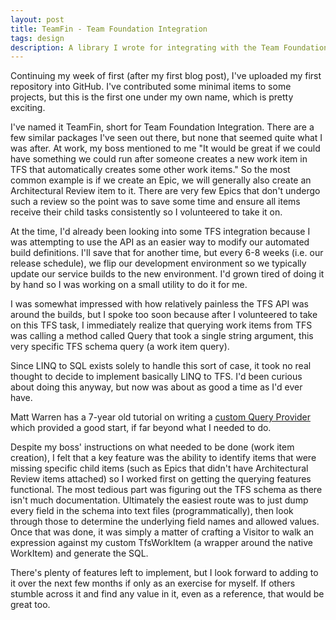 ```yaml
---
layout: post
title: TeamFin - Team Foundation Integration
tags: design
description: A library I wrote for integrating with the Team Foundation Server API for work item querying.
---
```

Continuing my week of first (after my first blog post), I've uploaded my first repository into GitHub.  I've contributed some minimal items to some projects, but this is the first one under my own name, which is pretty exciting.  

I've named it TeamFin, short for Team Foundation Integration.  There are a few similar packages I've seen out there, but none that seemed quite what I was after.  At work, my boss mentioned to me "It would be great if we could have something we could run after someone creates a new work item in TFS that automatically creates some other work items."  So the most common example is if we create an Epic, we will generally also create an Architectural Review item to it.  There are very few Epics that don't undergo such a review so the point was to save some time and ensure all items receive their child tasks consistently so I volunteered to take it on.

At the time, I'd already been looking into some TFS integration because I was attempting to use the API as an easier way to modify our automated build definitions.  I'll save that for another time, but every 6-8 weeks (i.e. our release schedule), we flip our development environment so we typically update our service builds to the new environment.  I'd grown tired of doing it by hand so I was working on a small utility to do it for me.  

I was somewhat impressed with how relatively painless the TFS API was around the builds, but I spoke too soon because after I volunteered to take on this TFS task, I immediately realize that querying work items from TFS was calling a method called Query that took a single string argument, this very specific TFS schema query (a work item query).  

Since LINQ to SQL exists solely to handle this sort of case, it took no real thought to decide to implement basically LINQ to TFS.  I'd been curious about doing this anyway, but now was about as good a time as I'd ever have.  

Matt Warren has a 7-year old tutorial on writing a [custom Query Provider](http://blogs.msdn.com/b/mattwar/archive/2008/11/18/linq-links.aspx) which provided a good start, if far beyond what I needed to do.  

Despite my boss' instructions on what needed to be done (work item creation), I felt that a key feature was the ability to identify items that were missing specific child items (such as Epics that didn't have Architectural Review items attached) so I worked first on getting the querying features functional.  The most tedious part was figuring out the TFS schema as there isn't much documentation. Ultimately the easiest route was to just dump every field in the schema into text files (programmatically), then look through those to determine the underlying field names and allowed values.  Once that was done, it was simply a matter of crafting a Visitor to walk an expression against my custom TfsWorkItem (a wrapper around the native WorkItem) and generate the SQL.  

There's plenty of features left to implement, but I look forward to adding to it over the next few months if only as an exercise for myself.  If others stumble across it and find any value in it, even as a reference, that would be great too.
